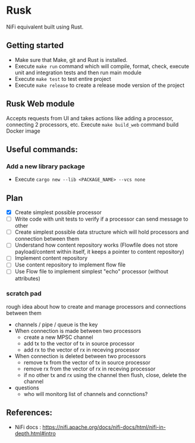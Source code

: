 # Rusk
NiFi equivalent built using Rust.

## Getting started
- Make sure that Make, git and Rust is installed.
- Execute `make run` command which will compile, format, check, execute unit and integration tests and then run main module
- Execute `make test` to test entire project
- Execute `make release` to create a release mode version of the project 

## Rusk Web module
Accepts requests from UI and takes actions like adding a processor, connecting 2 processors, etc.
Execute `make build_web` command build Docker image

## Useful commands:
### Add a new library package
- Execute `cargo new --lib <PACKAGE_NAME> --vcs none`

## Plan
- [x] Create simplest possible processor
- [ ] Write code with unit tests to verify if a processor can send message to other
- [ ] Create simplest possible data structure which will hold processors and connection between them
- [ ] Understand how content repository works (Flowfile does not store payload/content within itself, it keeps a pointer to content repository)
- [ ] Implement content repository
- [ ] Use content repository to implement flow file
- [ ] Use Flow file to implement simplest "echo" processor (without attributes)

### scratch pad
rough idea about how to create and manage processors and connections between them
- channels / pipe / queue is the key
- When connection is made between two processors
    - create a new MPSC channel
    - add tx to the vector of tx in source processor
    - add rx to the vector of rx in receving processor
- When connection is deleted between two processors
    - remove tx from the vector of tx in source processor
    - remove rx from the vector of rx in receving processor
    - if no other tx and rx using the channel then flush, close, delete the channel
- questions
    - who will monitorg list of channels and connctions?

## References:
- NiFi docs : https://nifi.apache.org/docs/nifi-docs/html/nifi-in-depth.html#intro
